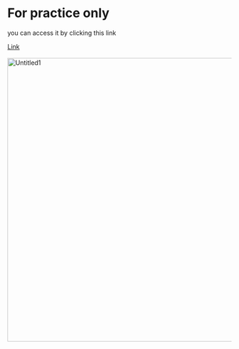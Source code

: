 <h1> For practice only</h1>
<div><p>you can access it by clicking this link</p><a href="https://alzzndro.github.io/Gallery-UI/view/pages/index.html">Link</a></div>
<br>
<img width="637" alt="Untitled1" src="https://github.com/user-attachments/assets/5be88023-f6a9-4850-991e-4565077ab8a7" />
